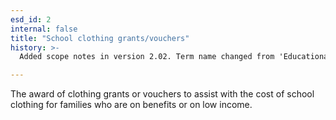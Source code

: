 ```yaml
---
esd_id: 2
internal: false
title: "School clothing grants/vouchers"
history: >-
  Added scope notes in version 2.02. Term name changed from 'Educational awards and benefits- school clothing grants/vouchers' to 'Education - grants- school clothing grants/vouchers' in version 3.00. Term name changed to 'School clothing grants/vouchers'  in version 4.00.

---
```


The award of clothing grants or vouchers to assist with the cost of school clothing for families who are on benefits or on low income.

